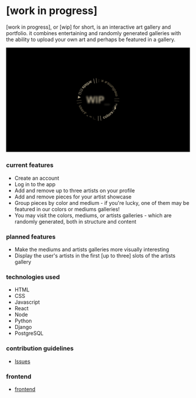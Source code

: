 # [work in progress]

[work in progress], or [wip] for short, is an interactive art gallery and portfolio. it combines entertaining and randomly generated galleries with the ability to upload your own art and perhaps be featured in a gallery. 

![home page](/[wip].png?raw=true "[wip]")

### current features

- Create an account
- Log in to the app
- Add and remove up to three artists on your profile
- Add and remove pieces for your artist showcase
- Group pieces by color and medium - if you're lucky, one of them may be featured in our colors or mediums galleries!
- You may visit the colors, mediums, or artists galleries - which are randomly generated, both in structure and content

### planned features

- Make the mediums and artists galleries more visually interesting
- Display the user's artists in the first [up to three] slots of the artists gallery

### technologies used

- HTML
- CSS
- Javascript
- React
- Node
- Python
- Django
- PostgreSQL

### contribution guidelines

- [Issues](https://github.com/4thquarter/wip-front/issues)

### frontend

- [frontend](https://github.com/4thquarter/wip-front)

